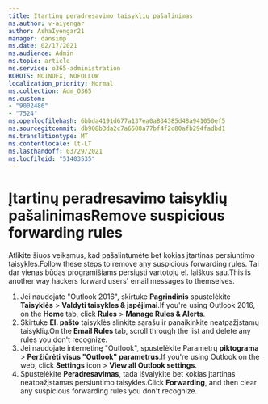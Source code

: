 ```yaml
---
title: Įtartinų peradresavimo taisyklių pašalinimas
ms.author: v-aiyengar
author: AshaIyengar21
manager: dansimp
ms.date: 02/17/2021
ms.audience: Admin
ms.topic: article
ms.service: o365-administration
ROBOTS: NOINDEX, NOFOLLOW
localization_priority: Normal
ms.collection: Adm_O365
ms.custom:
- "9002486"
- "7524"
ms.openlocfilehash: 6bbda4191d677a137ea0a834385d48a941050ef5
ms.sourcegitcommit: db908b3da2c7a6508a77bf4f2c80afb294fadbd1
ms.translationtype: MT
ms.contentlocale: lt-LT
ms.lasthandoff: 03/29/2021
ms.locfileid: "51403535"
---
```

# <a name="remove-suspicious-forwarding-rules"></a><span data-ttu-id="d90df-102">Įtartinų peradresavimo taisyklių pašalinimas</span><span class="sxs-lookup"><span data-stu-id="d90df-102">Remove suspicious forwarding rules</span></span>

<span data-ttu-id="d90df-103">Atlikite šiuos veiksmus, kad pašalintumėte bet kokias įtartinas persiuntimo taisykles.</span><span class="sxs-lookup"><span data-stu-id="d90df-103">Follow these steps to remove any suspicious forwarding rules.</span></span> <span data-ttu-id="d90df-104">Tai dar vienas būdas programišiams persiųsti vartotojų el. laiškus sau.</span><span class="sxs-lookup"><span data-stu-id="d90df-104">This is another way hackers forward users' email messages to themselves.</span></span>

1. <span data-ttu-id="d90df-105">Jei naudojate "Outlook 2016", skirtuke **Pagrindinis** spustelėkite **Taisyklės**  >  **Valdyti taisykles & įspėjimai**.</span><span class="sxs-lookup"><span data-stu-id="d90df-105">If you're using Outlook 2016, on the **Home** tab, click **Rules** > **Manage Rules & Alerts**.</span></span> 
1. <span data-ttu-id="d90df-106">Skirtuke **El. pašto** taisyklės slinkite sąrašu ir panaikinkite neatpažįstamų taisyklių.</span><span class="sxs-lookup"><span data-stu-id="d90df-106">On the **Email Rules** tab, scroll through the list and delete any rules you don't recognize.</span></span>
1. <span data-ttu-id="d90df-107">Jei naudojate internetinę "Outlook", spustelėkite Parametrų **piktograma** > **Peržiūrėti visus "Outlook" parametrus**.</span><span class="sxs-lookup"><span data-stu-id="d90df-107">If you're using Outlook on the web, click **Settings** icon > **View all Outlook settings**.</span></span>
1. <span data-ttu-id="d90df-108">Spustelėkite **Peradresavimas**, tada išvalykite bet kokias įtartinas neatpažįstamas persiuntimo taisykles.</span><span class="sxs-lookup"><span data-stu-id="d90df-108">Click **Forwarding**, and then clear any suspicious forwarding rules you don't recognize.</span></span>

